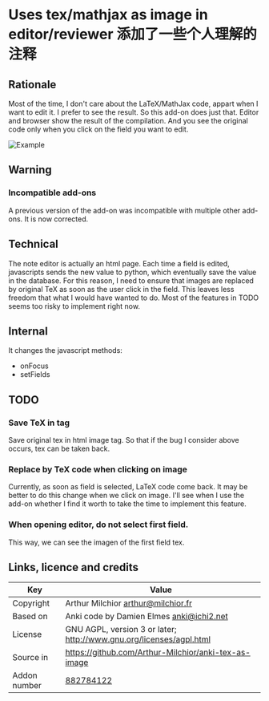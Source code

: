# Uses tex/mathjax as image in editor/reviewer 添加了一些个人理解的注释
## Rationale
Most of the time, I don't care about the LaTeX/MathJax code, appart
when I want to edit it. I prefer to see the result. So this add-on
does just that. Editor and browser show the result of the
compilation. And you see the original code only when you click on the
field you want to edit.

![Example](ex.png)

## Warning
### Incompatible add-ons
A previous version of the add-on was incompatible with multiple other
add-ons. It is now corrected.

## Technical

The note editor is actually an html page. Each time a field is edited,
javascripts sends the new value to python, which eventually save the
value in the database. For this reason, I need to ensure that images
are replaced by original TeX as soon as the user click in the
field. This leaves less freedom that what I would have wanted to
do. Most of the features in TODO seems too risky to implement right
now.

## Internal
It changes the javascript methods:
* onFocus
* setFields

## TODO
### Save TeX in tag
Save original tex in html image tag. So that if the bug I consider
above occurs, tex can be taken back. 

### Replace by TeX code when clicking on image
Currently, as soon as field is selected, LaTeX code come back. It may
be better to do this change when we click on image. I'll see when I
use the add-on whether I find it worth to take the time to implement
this feature.

### When opening editor, do not select first field.
This way, we can see the imagen of the first field tex.


## Links, licence and credits

Key         |Value
------------|-------------------------------------------------------------------
Copyright   | Arthur Milchior <arthur@milchior.fr>
Based on    | Anki code by Damien Elmes <anki@ichi2.net>
License     | GNU AGPL, version 3 or later; http://www.gnu.org/licenses/agpl.html
Source in   | https://github.com/Arthur-Milchior/anki-tex-as-image
Addon number| [882784122](https://ankiweb.net/shared/info/882784122)
